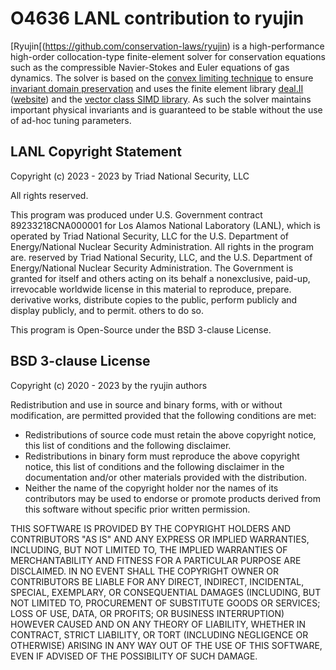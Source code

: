 O4636 LANL contribution to ryujin
======

[Ryujin[(https://github.com/conservation-laws/ryujin) is a high-performance high-order collocation-type 
finite-element
solver for conservation equations such as the compressible Navier-Stokes
and Euler equations of gas dynamics. The solver is based on the [convex
limiting technique](https://doi.org/10.1137/17M1149961) to ensure
[invariant domain preservation](https://doi.org/10.1137/16M1074291) and
uses the finite element library [deal.II](https://github.com/dealii/dealii)
([website](https://www.dealii.org)) and the [vector class SIMD
library](https://github.com/vectorclass/version2). As such the solver
maintains important physical invariants and is guaranteed to be stable
without the use of ad-hoc tuning parameters.


LANL Copyright Statement
------------------------

Copyright (c) 2023 - 2023 by Triad National Security, LLC

All rights reserved.

This program was produced under U.S. Government contract 89233218CNA000001
for Los Alamos National Laboratory (LANL), which is operated by Triad
National Security, LLC for the U.S. Department of Energy/National Nuclear
Security Administration. All rights in the program are. reserved by Triad
National Security, LLC, and the U.S. Department of Energy/National Nuclear
Security Administration. The Government is granted for itself and others
acting on its behalf a nonexclusive, paid-up, irrevocable worldwide license
in this material to reproduce, prepare. derivative works, distribute copies
to the public, perform publicly and display publicly, and to permit. others
to do so.

This program is Open-Source under the BSD 3-clause License.


BSD 3-clause License
--------------------

Copyright (c) 2020 - 2023 by the ryujin authors

Redistribution and use in source and binary forms, with or without
modification, are permitted provided that the following conditions are met:

 - Redistributions of source code must retain the above copyright notice,
   this list of conditions and the following disclaimer.
 - Redistributions in binary form must reproduce the above copyright
   notice, this list of conditions and the following disclaimer in the
   documentation and/or other materials provided with the distribution.
 - Neither the name of the copyright holder nor the names of its
   contributors may be used to endorse or promote products derived from
   this software without specific prior written permission.

THIS SOFTWARE IS PROVIDED BY THE COPYRIGHT HOLDERS AND CONTRIBUTORS "AS IS"
AND ANY EXPRESS OR IMPLIED WARRANTIES, INCLUDING, BUT NOT LIMITED TO, THE
IMPLIED WARRANTIES OF MERCHANTABILITY AND FITNESS FOR A PARTICULAR PURPOSE
ARE DISCLAIMED. IN NO EVENT SHALL THE COPYRIGHT OWNER OR CONTRIBUTORS BE
LIABLE FOR ANY DIRECT, INDIRECT, INCIDENTAL, SPECIAL, EXEMPLARY, OR
CONSEQUENTIAL DAMAGES (INCLUDING, BUT NOT LIMITED TO, PROCUREMENT OF
SUBSTITUTE GOODS OR SERVICES; LOSS OF USE, DATA, OR PROFITS; OR BUSINESS
INTERRUPTION) HOWEVER CAUSED AND ON ANY THEORY OF LIABILITY, WHETHER IN
CONTRACT, STRICT LIABILITY, OR TORT (INCLUDING NEGLIGENCE OR OTHERWISE)
ARISING IN ANY WAY OUT OF THE USE OF THIS SOFTWARE, EVEN IF ADVISED OF THE
POSSIBILITY OF SUCH DAMAGE.
